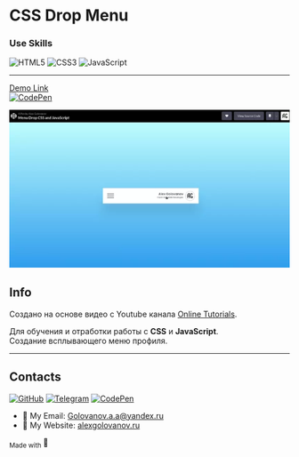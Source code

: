 # CSS Drop Menu

### Use Skills

![HTML5](https://img.shields.io/badge/html5-%23E34F26.svg?style=for-the-badge&logo=html5&logoColor=white)
![CSS3](https://img.shields.io/badge/css3-%231572B6.svg?style=for-the-badge&logo=css3&logoColor=white)
![JavaScript](https://img.shields.io/badge/javascript-%23323330.svg?style=for-the-badge&logo=javascript&logoColor=%23F7DF1E)

---

[Demo Link <br>![CodePen](https://img.shields.io/badge/Codepen-000000?style=for-the-badge&logo=codepen&logoColor=white)](https://codepen.io/AlexGolovanov/pen/dygVOEo)

![gif](readme/gif.webp)

## Info

Создано на основе видео с Youtube канала [Online Tutorials](https://www.youtube.com/c/OnlineTutorials4Designers).

Для обучения и отработки работы с **CSS** и **JavaScript**.  
Создание всплывающего меню профиля.

---

## Contacts

[![GitHub](https://img.shields.io/badge/github-%23121011.svg?style=for-the-badge&logo=github&logoColor=white)](https://github.com/GolovanovAlex)
[![Telegram](https://img.shields.io/badge/Telegram-2CA5E0?style=for-the-badge&logo=telegram&logoColor=white)](https://t.me/GolovanovAlex)
[![CodePen](https://img.shields.io/badge/Codepen-000000?style=for-the-badge&logo=codepen&logoColor=white)](https://codepen.io/AlexGolovanov)

- 📧 My Email: <a href="mailto:golovanov.a.a@yandex.ru" >Golovanov.a.a@yandex.ru</a>
- 📜 My Website: [alexgolovanov.ru](http://alexgolovanov.ru)

<sub> Made with </sub>💙

